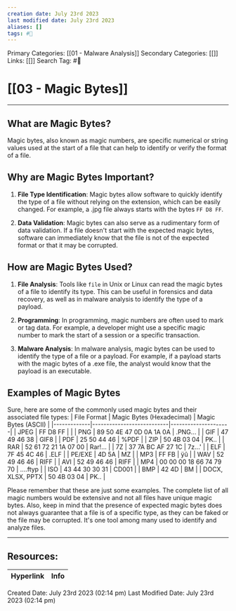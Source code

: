 ```yaml
---
creation date: July 23rd 2023
last modified date: July 23rd 2023
aliases: []
tags: #📖
---
```


Primary Categories: [[01 - Malware Analysis]] 
Secondary Categories: [[]] 
Links: [[]] 
Search Tag: #📖  

# [[03 - Magic Bytes]]

---
## What are Magic Bytes?

Magic bytes, also known as magic numbers, are specific numerical or string values used at the start of a file that can help to identify or verify the format of a file. 

## Why are Magic Bytes Important?

1. **File Type Identification**: Magic bytes allow software to quickly identify the type of a file without relying on the extension, which can be easily changed. For example, a .jpg file always starts with the bytes `FF D8 FF`.

2. **Data Validation**: Magic bytes can also serve as a rudimentary form of data validation. If a file doesn't start with the expected magic bytes, software can immediately know that the file is not of the expected format or that it may be corrupted.

## How are Magic Bytes Used?

1. **File Analysis**: Tools like `file` in Unix or Linux can read the magic bytes of a file to identify its type. This can be useful in forensics and data recovery, as well as in malware analysis to identify the type of a payload.

2. **Programming**: In programming, magic numbers are often used to mark or tag data. For example, a developer might use a specific magic number to mark the start of a session or a specific transaction.

3. **Malware Analysis**: In malware analysis, magic bytes can be used to identify the type of a file or a payload. For example, if a payload starts with the magic bytes of a .exe file, the analyst would know that the payload is an executable.

## Examples of Magic Bytes
Sure, here are some of the commonly used magic bytes and their associated file types:
| File Format | Magic Bytes (Hexadecimal) | Magic Bytes (ASCII) |
|-------------|---------------------------|---------------------|
| JPEG        | FF D8 FF                  |                     |
| PNG         | 89 50 4E 47 0D 0A 1A 0A   | .PNG...             |
| GIF         | 47 49 46 38               | GIF8                |
| PDF         | 25 50 44 46               | %PDF                |
| ZIP         | 50 4B 03 04               | PK..                |
| RAR         | 52 61 72 21 1A 07 00      | Rar!...             |
| 7Z          | 37 7A BC AF 27 1C         | 7z...'              |
| ELF         | 7F 45 4C 46               | .ELF                |
| PE/EXE      | 4D 5A                     | MZ                  |
| MP3         | FF FB                     | ÿû                  |
| WAV         | 52 49 46 46               | RIFF                |
| AVI         | 52 49 46 46               | RIFF                |
| MP4         | 00 00 00 18 66 74 79 70   | ....ftyp            |
| ISO         | 43 44 30 30 31            | CD001               |
| BMP         | 42 4D                     | BM                  |
| DOCX, XLSX, PPTX | 50 4B 03 04          | PK..                |

Please remember that these are just some examples. The complete list of all magic numbers would be extensive and not all files have unique magic bytes. Also, keep in mind that the presence of expected magic bytes does not always guarantee that a file is of a specific type, as they can be faked or the file may be corrupted. It's one tool among many used to identify and analyze files.





___

## Resources:

| Hyperlink | Info |
| --------- | ---- |


Created Date: July 23rd 2023 (02:14 pm) 
Last Modified Date: July 23rd 2023 (02:14 pm)
